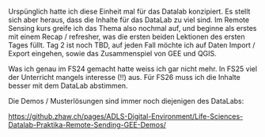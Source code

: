 

Urspünglich hatte ich diese Einheit mal für das Datalab konzipiert. Es stellt sich aber heraus, dass die Inhalte für das DataLab zu viel sind. Im Remote Sensing kurs greife ich das Thema also nochmal auf, und beginne als erstes mit einem Recap / refresher, was die ersten beiden Lektionen des ersten Tages füllt. Tag 2 ist noch TBD, auf jeden Fall möchte ich auf Daten Import / Export eingehen, sowie das Zusammenspiel von GEE und QGIS.

Was ich genau im FS24 gemacht hatte weiss ich gar nicht mehr. In FS25 viel der Unterricht mangels interesse (!!) aus. Für FS26 muss ich die Inhalte besser mit dem DataLab abstimmen.

Die Demos / Musterlösungen sind immer noch diejenigen des DataLabs:

https://github.zhaw.ch/pages/ADLS-Digital-Environment/Life-Sciences-Datalab-Praktika-Remote-Sending-GEE-Demos/